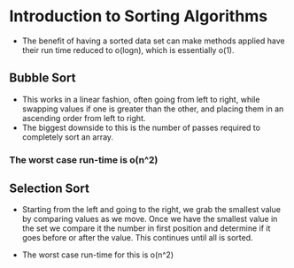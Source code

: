 
# Introduction to Sorting Algorithms

- The benefit of having a sorted data set can make methods
  applied have their run time reduced to o(logn), which 
  is essentially o(1).


## Bubble Sort
 - This works in a linear fashion, often going from left to right,
   while swapping values if one is greater than the other,
   and placing them in an ascending order from left to right.
 - The biggest downside to this is the number of passes required
   to completely sort an array.
### The worst case run-time is o(n^2)
 

## Selection Sort
 - Starting from the left and going to the right, we grab the smallest value
   by comparing values as we move. Once we have the smallest value in the set
   we compare it the number in first position and determine if it goes before or 
   after the value. This continues until all is sorted.

 - The worst case run-time for this is o(n^2)